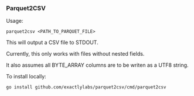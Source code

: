 ### Parquet2CSV

Usage:

    parquet2csv <PATH_TO_PARQUET_FILE>

This will output a CSV file to STDOUT.

Currently, this only works with files without nested fields.

It also assumes all BYTE_ARRAY columns are to be writen as a UTF8 string.

To install locally:

    go install github.com/exactlylabs/parquet2csv/cmd/parquet2csv
